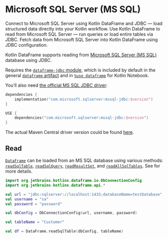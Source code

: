 # Microsoft SQL Server (MS SQL)

<web-summary>
Connect to Microsoft SQL Server using Kotlin DataFrame and JDBC — load structured data directly into your Kotlin workflow.
</web-summary>

<card-summary>
Use Kotlin DataFrame to read from Microsoft SQL Server — run queries or load entire tables via JDBC.
</card-summary>

<link-summary>
Fetch data from Microsoft SQL Server into Kotlin DataFrame using JDBC configuration.
</link-summary>


Kotlin DataFrame supports reading from [Microsoft SQL Server (MS SQL)](https://www.microsoft.com/en-us/sql-server) 
database using JDBC.

Requires the [`dataframe-jdbc` module](Modules.md#dataframe-jdbc),
which is included by default in the general [`dataframe` artifact](Modules.md#dataframe-general)
and in [`%use dataframe`](gettingStartedKotlinNotebook.md#integrate-kotlin-dataframe) for Kotlin Notebook.

You’ll also need 
[the official MS SQL JDBC driver](https://learn.microsoft.com/en-us/sql/connect/jdbc/download-microsoft-jdbc-driver-for-sql-server?view=sql-server-ver17):

<tabs>
<tab title="Gradle project">

```kotlin
dependencies {
    implementation("com.microsoft.sqlserver:mssql-jdbc:$version")
}
```

</tab>
<tab title="Kotlin Notebook">


```kotlin
USE {
    dependencies("com.microsoft.sqlserver:mssql-jdbc:$version")
}
```

</tab>
</tabs>

The actual Maven Central driver version could be found
[here](https://mvnrepository.com/artifact/com.microsoft.sqlserver/mssql-jdbc).

## Read

[`DataFrame`](DataFrame.md) can be loaded from an MS SQL database using various methods:
[`readSqlTable`](readSqlDatabases.md), [`readSqlQuery`](readSqlDatabases.md),
[`readResultSet`](readSqlDatabases.md), and [`readAllSqlTables`](readSqlDatabases.md).
See [](readSqlDatabases.md) for more details.

```kotlin
import org.jetbrains.kotlinx.dataframe.io.DbConnectionConfig
import org.jetbrains.kotlinx.dataframe.api.*

val url = "jdbc:sqlserver://localhost:1433;databaseName=testDatabase"
val username = "sa"
val password = "password"

val dbConfig = DbConnectionConfig(url, username, password)

val tableName = "Customer"

val df = DataFrame.readSqlTable(dbConfig, tableName)
```
